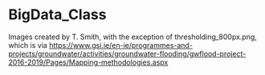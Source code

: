 # BigData_Class

Images created by T. Smith, with the exception of thresholding_800px.png, which is via https://www.gsi.ie/en-ie/programmes-and-projects/groundwater/activities/groundwater-flooding/gwflood-project-2016-2019/Pages/Mapping-methodologies.aspx
